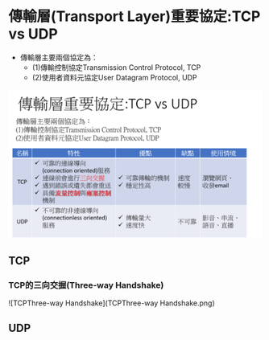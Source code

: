 
# 傳輸層(Transport Layer)重要協定:TCP vs UDP

- 傳輸層主要兩個協定為：
  - (1)傳輸控制協定Transmission Control Protocol, TCP
  - (2)使用者資料元協定User Datagram Protocol, UDP

![傳輸層重要協定](傳輸層重要協定.png)


## TCP

### TCP的三向交握(Three-way Handshake)

![TCPThree-way Handshake](TCPThree-way Handshake.png)



## UDP

